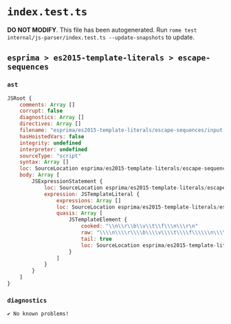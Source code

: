 # `index.test.ts`

**DO NOT MODIFY**. This file has been autogenerated. Run `rome test internal/js-parser/index.test.ts --update-snapshots` to update.

## `esprima > es2015-template-literals > escape-sequences`

### `ast`

```javascript
JSRoot {
	comments: Array []
	corrupt: false
	diagnostics: Array []
	directives: Array []
	filename: "esprima/es2015-template-literals/escape-sequences/input.js"
	hasHoistedVars: false
	integrity: undefined
	interpreter: undefined
	sourceType: "script"
	syntax: Array []
	loc: SourceLocation esprima/es2015-template-literals/escape-sequences/input.js 1:0-2:0
	body: Array [
		JSExpressionStatement {
			loc: SourceLocation esprima/es2015-template-literals/escape-sequences/input.js 1:0-1:30
			expression: JSTemplateLiteral {
				expressions: Array []
				loc: SourceLocation esprima/es2015-template-literals/escape-sequences/input.js 1:0-1:30
				quasis: Array [
					JSTemplateElement {
						cooked: "\\n\\r\\b\\v\\t\\f\\\n\\\r\n"
						raw: "\\\\n\\\\r\\\\b\\\\v\\\\t\\\\f\\\\\\n\\\\\\r\\n"
						tail: true
						loc: SourceLocation esprima/es2015-template-literals/escape-sequences/input.js 1:1-1:29
					}
				]
			}
		}
	]
}
```

### `diagnostics`

```
✔ No known problems!

```
